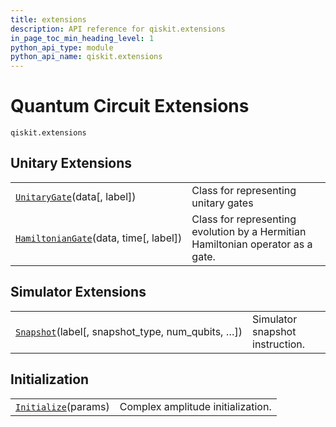 ```yaml
---
title: extensions
description: API reference for qiskit.extensions
in_page_toc_min_heading_level: 1
python_api_type: module
python_api_name: qiskit.extensions
---
```


<span id="module-qiskit.extensions" />

<span id="qiskit-extensions" />

# Quantum Circuit Extensions

<span id="module-qiskit.extensions" />

`qiskit.extensions`

## Unitary Extensions

|                                                                                                                  |                                                                                 |
| ---------------------------------------------------------------------------------------------------------------- | ------------------------------------------------------------------------------- |
| [`UnitaryGate`](qiskit.extensions.UnitaryGate "qiskit.extensions.UnitaryGate")(data\[, label])                   | Class for representing unitary gates                                            |
| [`HamiltonianGate`](qiskit.extensions.HamiltonianGate "qiskit.extensions.HamiltonianGate")(data, time\[, label]) | Class for representing evolution by a Hermitian Hamiltonian operator as a gate. |

## Simulator Extensions

|                                                                                                                 |                                 |
| --------------------------------------------------------------------------------------------------------------- | ------------------------------- |
| [`Snapshot`](qiskit.extensions.Snapshot "qiskit.extensions.Snapshot")(label\[, snapshot\_type, num\_qubits, …]) | Simulator snapshot instruction. |

## Initialization

|                                                                                     |                                   |
| ----------------------------------------------------------------------------------- | --------------------------------- |
| [`Initialize`](qiskit.extensions.Initialize "qiskit.extensions.Initialize")(params) | Complex amplitude initialization. |

